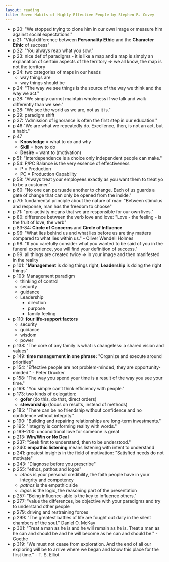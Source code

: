 ```yaml
---
layout: reading
title: Seven Habits of Highly Effective People by Stephen R. Covey
---
```


- p 20: "We stopped trying to clone him in our own image or measure him against social expectations."
- p 21: "Vital difference between **Personality Ethic** and the **Character Ethic** of success"
- p 22: "You always reap what you sow."
- p 23: nice def of paradigms - it is like a map and a map is simply an explanation of certain aspects of the territory
  => we all know, the map is not the territory
- p 24: two categories of maps in our heads
  - way things are
  - way things should be
- p 24: "The way we see things is the source of the way we think and the way we act."
- p 28: "We simply cannot maintain wholeness if we talk and walk differently than we see."
- p 28: "We see the world as we are, not as it is."
- p 29: paradigm shift
- p 37: "Admission of ignorance is often the first step in our education."
- p 46:"We are what we repeatedly do. Excellence, then, is not an act, but a habit."
- p 47
  - **Knowledge** = what to do and why
  - **Skill** = how to do
  - **Desire** = want to (motivation)
- p 51: "Interdependence is a choice only independent people can make."
- p 54: P/PC Balance is the very essence of effectiveness
  - P = Production
  - PC = Production Capability
- p 58: "Always treat your employees exactly as you want them to treat yo to be a customer."
- p 60: "No one can persuade another to change. Each of us guards a gate of change that can only be opened from the
  inside."
- p 70: fundamental principle about the nature of man: "Between stimulus and response, man has the freedom to choose"
- p 71: "pro-activity means that we are responsible for our own lives."
- p 80: difference between the verb love and love: "Love - the feeling - is the fruit of love, the verb"
- p 83-84: **Circle of Concerns** and **Circle of Influence**
- p 96: "What lies behind us and what lies before us are tiny matters compared to what lies within us." - Oliver Wendell
  Holmes
- p 98: "If you carefully consider what you wanted to be said of you in the funeral experience, you will find your
  definition of success."
- p 99: all things are created twice => in your image and then manifested in the reality
- p 101: "**Management** is doing things right, **Leadership** is doing the right things"
- p 103: Management paradigm
  - thinking of control
  - security
  - guidance
  - Leadership
    - direction
    - purpose
    - family feeling
- p 110: **four life-support factors**
  - security
  - guidance
  - wisdom
  - power
- p 138: "The core of any family is what is changeless: a shared vision and values"
- p 149: **time management in one phrase:** "Organize and execute around priorities"
- p 154: "Effective people are not problem-minded, they are opportunity-minded." - Peter Drucker
- p 158: "The way you spend your time is a result of the way you see your time."
- p 169: "You simple can’t think efficiency with people."
- p 173: two kinds of delegation:
  - **gofer** (do this, do that, direct orders)
  - **stewardship** (focus on results, instead of methods)
- p 185: "There can be no friendship without confidence and no confidence without integrity."
- p 190: "Building and repairing relationships are long-term investments."
- p 195: "Integrity is conforming reality with words."
- p 199–200: unconditional love for someone is great
- p 213: **Win/Win or No Deal**
- p 237: "Seek first to understand, then to be understood."
- p 240: **empathic listening** means listening with intent to understand
- p 241: greatest insights in the field of motivation: "Satisfied needs do not motivate"
- p 243: "Diagnose before you prescribe"
- p 255: "ethos, pathos and logos"
  - *ethos* is your personal credibility, the faith people have in your integrity and competency
  - *pathos* is the empathic side
  - *logos* is the logic, the reasoning part of the presentation
- p 257: "Being influence-able is the key to influence others."
- p 277: "value the differences, be objective with your paradigms and try to understand other people
- p 279: driving and restraining forces
- p 299: "The greatest battles of life are fought out daily in the silent chambers of the soul." Daniel O. McKay
- p 301: "Treat a man as he is and he will remain as he is. Treat a man as he can and should be and he will become as he
  can and should be." - Goethe
- p 319: "We must not cease from exploration. And the end of all our exploring will be to arrive where we began and know
  this place for the first time." - T. S. Elliot

